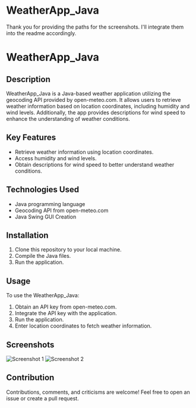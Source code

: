 # WeatherApp_Java
Thank you for providing the paths for the screenshots. I'll integrate them into the readme accordingly.

# WeatherApp_Java

## Description
WeatherApp_Java is a Java-based weather application utilizing the geocoding API provided by open-meteo.com. It allows users to retrieve weather information based on location coordinates, including humidity and wind levels. Additionally, the app provides descriptions for wind speed to enhance the understanding of weather conditions.

## Key Features
- Retrieve weather information using location coordinates.
- Access humidity and wind levels.
- Obtain descriptions for wind speed to better understand weather conditions.

## Technologies Used
- Java programming language
- Geocoding API from open-meteo.com
- Java Swing GUI Creation

## Installation
1. Clone this repository to your local machine.
2. Compile the Java files.
3. Run the application.

## Usage
To use the WeatherApp_Java:
1. Obtain an API key from open-meteo.com.
2. Integrate the API key with the application.
3. Run the application.
4. Enter location coordinates to fetch weather information.

## Screenshots
![Screenshot 1](./Screenshot_2024-02-23_180013.png)
![Screenshot 2](./Screenshot_2024-02-23_180214.png)

## Contribution
Contributions, comments, and criticisms are welcome! Feel free to open an issue or create a pull request.
